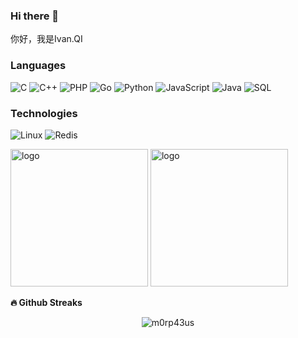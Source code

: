 ### Hi there 👋

<!--
**Ivanqi/Ivanqi** is a ✨ _special_ ✨ repository because its `README.md` (this file) appears on your GitHub profile.

Here are some ideas to get you started:

- 🔭 I’m currently working on ...
- 🌱 I’m currently learning ...
- 👯 I’m looking to collaborate on ...
- 🤔 I’m looking for help with ...
- 💬 Ask me about ...
- 📫 How to reach me: ...
- 😄 Pronouns: ...
- ⚡ Fun fact: ...
-->

你好，我是Ivan.QI

### Languages
![C](https://img.shields.io/badge/-C-000?&logo=C)
![C++](https://img.shields.io/badge/-C++-000?&logo=c%2b%2b&logoColor=00599C)
![PHP](https://img.shields.io/badge/-PHP-000?&logo=PHP)
![Go](https://img.shields.io/badge/-Go-000?&logo=Go)
![Python](https://img.shields.io/badge/-Python-000?&logo=Python)
![JavaScript](https://img.shields.io/badge/-JavaScript-000?&logo=JavaScript)
![Java](https://img.shields.io/badge/-Java-000?&logo=Java&logoColor=007396)
![SQL](https://img.shields.io/badge/-SQL-000?&logo=MySQL)


### Technologies
![Linux](https://img.shields.io/badge/-Linux-000?&logo=Linux)
![Redis](https://img.shields.io/badge/-Redis-000?&logo=Redis)

<p>
	<img src="https://github-readme-stats.vercel.app/api/top-langs/?username=ivanqi&theme=dark" alt="logo" height="220"/>
	<img src="https://github-readme-stats.vercel.app/api?username=ivanqi&show_icons=true&theme=dark&count_private=true" alt="logo" height="220"  />
</p>

<b>🔥 Github Streaks</b>
<p align="center"><img src="https://github-readme-streak-stats.herokuapp.com/?user=ivanqi&theme=black-ice&hide_border=true&stroke=0000&background=0D1117&ring=e05397&fire=e05397&currStreakLabel=e05397&bg_color=30,e96443,904e95&title_color=fff&text_color=fff" alt="m0rp43us" /></p>
